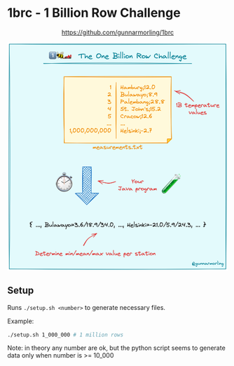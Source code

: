 # 1brc - 1 Billion Row Challenge

<div align="center">

<https://github.com/gunnarmorling/1brc>

![challenge](https://github.com/gunnarmorling/1brc/blob/main/1brc.png?raw=true)

</div>

## Setup

Runs `./setup.sh <number>` to generate necessary files.

Example:

```sh
./setup.sh 1_000_000 # 1 million rows
```

Note: in theory any number are ok, but the python script seems to generate data only when number is >= 10_000
